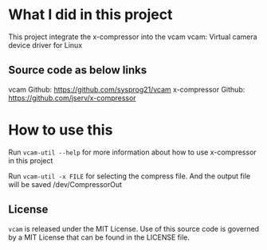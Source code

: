 # What I did in this project

This project integrate the x-compressor into the vcam
vcam: Virtual camera device driver for Linux

## Source code as below links
vcam Github: https://github.com/sysprog21/vcam
x-compressor Github:  https://github.com/jserv/x-compressor

# How to use this

Run `vcam-util --help` for more information about how to use x-compressor in this project

Run `vcam-util -x FILE` for selecting the compress file. And the output file will be saved /dev/CompressorOut

## License

`vcam` is released under the MIT License. Use of this source code is governed by
a MIT License that can be found in the LICENSE file.
